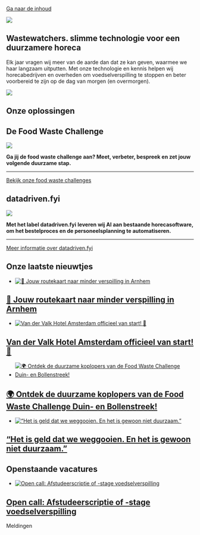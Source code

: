 [Ga naar de inhoud](https://wastewatchers.eu/#wp--skip-link--target)

![](https://wastewatchers.eu/datadriven.fyi)

## Wastewatchers. slimme technologie voor een duurzamere horeca

Elk jaar vragen wij meer van de aarde dan dat ze kan geven, waarmee we haar langzaam uitputten. Met onze technologie en kennis helpen wij horecabedrijven en overheden om voedselverspilling te stoppen en beter voorbereid te zijn op de dag van morgen (en overmorgen).

![](https://wastewatchers.eu/wp-content/uploads/2024/02/WW_Wasbeer-Zakelijk_v03_2375-breed.v.spiegel-1048x2048.png)

## **Onze oplossingen**

## De Food Waste Challenge

![](https://wastewatchers.eu/wp-content/uploads/2024/02/WW_Wasbeer-FoodWaste_v03_3403-breed-1605x2048.png)

**Ga jij de food waste challenge aan? Meet, verbeter, bespreek en zet jouw volgende duurzame stap.**

* * *

[Bekijk onze food waste challenges](https://wastewatchers.eu/food-waste-challenges/)

## datadriven.fyi

![](https://wastewatchers.eu/wp-content/uploads/2024/02/WW_Wasbeer-Data-_v03_3155-breed-1977x2048.png)

**Met het label datadriven.fyi** **leveren wij AI aan bestaande horecasoftware, om het bestelproces en de personeelsplanning te automatiseren.**

* * *

[Meer informatie over datadriven.fyi](https://datadriven.fyi/)

## **Onze laatste nieuwtjes**

- [![🌱 Jouw routekaart naar minder verspilling in Arnhem](https://wastewatchers.eu/wp-content/uploads/2025/05/foodsafari-arnhem-lekker-en-groen-jans-860x574-1.jpg)](https://www.instagram.com/p/DJYkEKmsKt1/)


## [🌱 Jouw routekaart naar minder verspilling in Arnhem](https://www.instagram.com/p/DJYkEKmsKt1/)

- [![Van der Valk Hotel Amsterdam officieel van start! 💪](https://wastewatchers.eu/wp-content/uploads/2025/05/1746536022573.jpeg)](https://www.linkedin.com/posts/van-der-valk-hotel-amsterdam_foodwastechallenge-duurzaamheid-hotelamsterdam-activity-7325508403429072898-OLlc?utm_source=share&utm_medium=member_desktop&rcm=ACoAAA1pojABLogVyDE-toCDmo2FxWfO9GviOZw)


## [Van der Valk Hotel Amsterdam officieel van start! 💪](https://www.linkedin.com/posts/van-der-valk-hotel-amsterdam_foodwastechallenge-duurzaamheid-hotelamsterdam-activity-7325508403429072898-OLlc?utm_source=share&utm_medium=member_desktop&rcm=ACoAAA1pojABLogVyDE-toCDmo2FxWfO9GviOZw)

- [![🌍 Ontdek de duurzame koplopers van de Food Waste Challenge Duin- en Bollenstreek!](https://wastewatchers.eu/wp-content/uploads/2025/04/ezgif-69cbc630a65682.gif)](https://wastewatchers.eu/%F0%9F%8C%8D%20Ontdek%20de%20duurzame%20koplopers%20van%20de%20Food%20Waste%20Challenge%20Duin-%20en%20Bollenstreek!%20%20De%20Food%20Waste%20Challenge%20Duin-%20en%20Bollenstreek%202025%20is%20van%20start%20gegaan,%20en%20een%20mooie%20groep%20lokale%20bedrijven%20heeft%20zich%20aangemeld%20om%20samen%20voedselverspilling%20aan%20te%20pakken.%20%20%20Dit%20initiatief%20richt%20zich%20op%20restaurants,%20hotels,%20caf%C3%A9s,%20strandpaviljoens%20en%20congrescentra%20in%20de%20regio%20Duin-%20en%20Bollenstreek.%20Deelnemende%20bedrijven%20streven%20ernaar%20om%20hun%20voedselverspilling%20te%20verminderen,%20de%20kwaliteit%20van%20hun%20aanbod%20te%20verbeteren%20en%20bij%20te%20dragen%20aan%20een%20duurzamere%20toekomst.%20%20Samen%20maken%20we%20een%20echte%20impact%20op%20duurzaamheid,%20maaltijd%20na%20maaltijd.%20%F0%9F%9A%80%20%20Lees%20meer%20over%20hoe%20deze%20uitdaging%20bijdraagt%20aan%20een%20groenere%20toekomst:%20https://lnkd.in/dtm-pdPs%20%20De%20Food%20Waste%20Challenge%20Duin-%20&%20Bollenstreek%20is%20een%20samenwerking%20tussen%20de%20Municipality%20of%20Noordwijk,%20Gemeente%20Hillegom,%20Gemeente%20Teylingen,%20Gemeente%20Lisse,%20Rabobank%20Duin-%20&%20Bollenstreek,%20Green%20Leisure%20(Group),%20Koninklijke%20Horeca%20Nederland%20Noordwijk%20en%20uitgevoerd%20door%20wastewatchers%20%20hashtag#Duurzaamheid%20hashtag#Voedselverspilling%20hashtag#DuinBollenstreek%20hashtag#Uitdaging%20hashtag#foodwastechallenge)


## [🌍 Ontdek de duurzame koplopers van de Food Waste Challenge Duin- en Bollenstreek!](https://wastewatchers.eu/)

- [![“Het is geld dat we weggooien. En het is gewoon niet duurzaam.”](https://wastewatchers.eu/wp-content/uploads/2025/04/Screenshot-2025-04-15-1.02.33-PM.png)](https://www.instagram.com/p/DIRKWftsWRo/)


## [“Het is geld dat we weggooien. En het is gewoon niet duurzaam.”](https://www.instagram.com/p/DIRKWftsWRo/)


## **Openstaande vacatures**

- [![Open call: Afstudeerscriptie of -stage voedselverspilling](https://wastewatchers.eu/wp-content/uploads/2024/02/WW_Wasbeer-Data-_v03_150-breed.png)](https://wastewatchers.eu/afstudeerscriptie-of-stage-voedselverspilling/)


## [Open call: Afstudeerscriptie of -stage voedselverspilling](https://wastewatchers.eu/afstudeerscriptie-of-stage-voedselverspilling/)


Meldingen